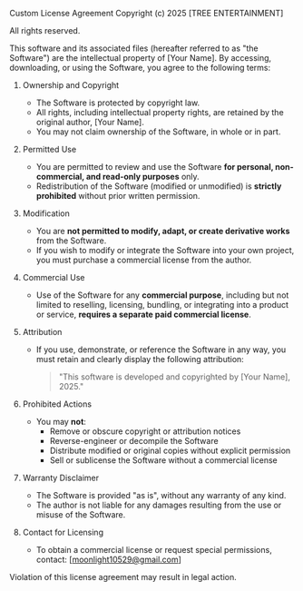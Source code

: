 Custom License Agreement
Copyright (c) 2025 [TREE ENTERTAINMENT]

All rights reserved.

This software and its associated files (hereafter referred to as "the Software") are the intellectual property of [Your Name]. By accessing, downloading, or using the Software, you agree to the following terms:

1. Ownership and Copyright
   - The Software is protected by copyright law.
   - All rights, including intellectual property rights, are retained by the original author, [Your Name].
   - You may not claim ownership of the Software, in whole or in part.

2. Permitted Use
   - You are permitted to review and use the Software **for personal, non-commercial, and read-only purposes** only.
   - Redistribution of the Software (modified or unmodified) is **strictly prohibited** without prior written permission.

3. Modification
   - You are **not permitted to modify, adapt, or create derivative works** from the Software.
   - If you wish to modify or integrate the Software into your own project, you must purchase a commercial license from the author.

4. Commercial Use
   - Use of the Software for any **commercial purpose**, including but not limited to reselling, licensing, bundling, or integrating into a product or service, **requires a separate paid commercial license**.

5. Attribution
   - If you use, demonstrate, or reference the Software in any way, you must retain and clearly display the following attribution:
     > "This software is developed and copyrighted by [Your Name], 2025."

6. Prohibited Actions
   - You may **not**:
     - Remove or obscure copyright or attribution notices
     - Reverse-engineer or decompile the Software
     - Distribute modified or original copies without explicit permission
     - Sell or sublicense the Software without a commercial license

7. Warranty Disclaimer
   - The Software is provided "as is", without any warranty of any kind.
   - The author is not liable for any damages resulting from the use or misuse of the Software.

8. Contact for Licensing
   - To obtain a commercial license or request special permissions, contact:
     [moonlight10529@gmail.com]

Violation of this license agreement may result in legal action.
